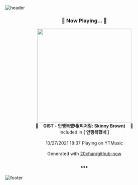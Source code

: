 ![header](https://capsule-render.vercel.app/api?type=wave&height=170&section=header&text=Hi.%20I'm%20SHIFT&fontColor=090707&fontAlignX=45&fontAlignY=65&fontSize=100)

<h3 align="center">🎵 Now Playing... 🎵</h3>
<p align="center">
  <a href="https://music.youtube.com/watch?v=cAUandOG350">
    <img width="300" src="https://lh3.googleusercontent.com/L3tjAtCP45h68_MyyCI5KNlCPMN-zNpWBO0Up9F9RHQbKU0XZlymh7YcJiACRgTktl1PwZWcEHk1ISEe">
  </a>
  <br>
  🎵&nbsp&nbsp&nbsp <b>GIST - 안행복했네(피처링: Skinny Brown)</b> &nbsp&nbsp&nbsp🎵
  <br>
  included in <b>[ 안행복했네 ]</b>
  
  <br />
  <br />
  10/27/2021 18:37 Playing on YTMusic
  <br />
  <br />
  Generated with <a href="https://github.com/20chan/github-now">20chan/github-now</a>
</p>

<h3 align="center">•••</h3>

![footer](https://capsule-render.vercel.app/api?type=wave&height=150&section=footer)
